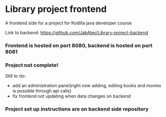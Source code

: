 # Library project frontend
A frontend side for a project for Kodilla java developer course

Link to backend: https://github.com/JabAlex/Library-project-backend

### Frontend is hosted on port 8080, backend is hosted on port 8081

### Project not complete!
Still to do:
- add an administration panel(right now adding, editing books and movies is possible through api calls)
- fix frontend not updating when data changes on backend

### Project set up instructions are on backend side repository
